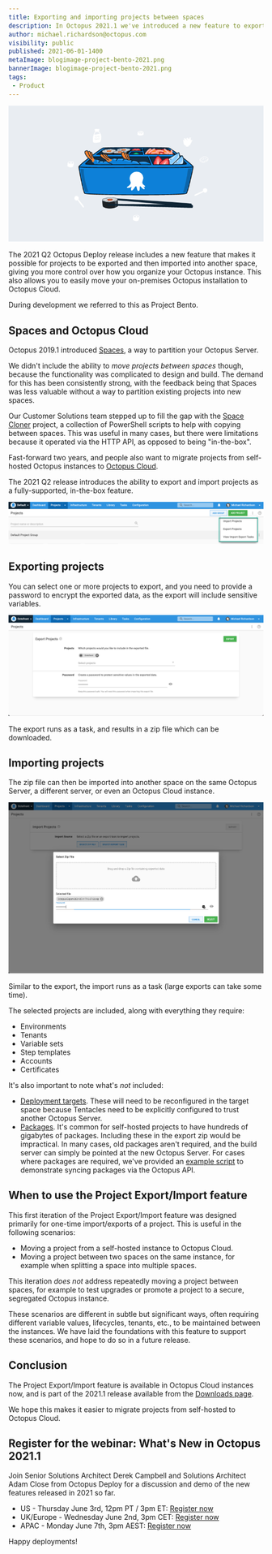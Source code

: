 ```yaml
---
title: Exporting and importing projects between spaces 
description: In Octopus 2021.1 we've introduced a new feature to export and import projects. 
author: michael.richardson@octopus.com
visibility: public
published: 2021-06-01-1400
metaImage: blogimage-project-bento-2021.png
bannerImage: blogimage-project-bento-2021.png
tags:
 - Product 
---
```


![octopus branded bento box filled with sushi](blogimage-project-bento-2021.png)

The 2021 Q2 Octopus Deploy release includes a new feature that makes it possible for projects to be exported and then imported into another space, giving you more control over how you organize your Octopus instance. This also allows you to easily move your on-premises Octopus installation to Octopus Cloud.

During development we referred to this as Project Bento.  

## Spaces and Octopus Cloud 
Octopus 2019.1 introduced [Spaces](https://octopus.com/docs/administration/spaces), a way to partition your Octopus Server.  

We didn't include the ability to _move projects between spaces_ though, because the functionality was complicated to design and build. The demand for this has been consistently strong, with the feedback being that Spaces was less valuable without a way to partition existing projects into new spaces. 

Our Customer Solutions team stepped up to fill the gap with the [Space Cloner](https://github.com/OctopusDeployLabs/SpaceCloner) project, a collection of PowerShell scripts to help with copying between spaces.  This was useful in many cases, but there were limitations because it operated via the HTTP API, as opposed to being "in-the-box". 

Fast-forward two years, and people also want to migrate projects from self-hosted Octopus instances to [Octopus Cloud](https://octopus.com/docs/octopus-cloud).  

The 2021 Q2 release introduces the ability to export and import projects as a fully-supported, in-the-box feature. 

![Project Export/Import menu](import-export-menu.png "width=500")

## Exporting projects
You can select one or more projects to export, and you need to provide a password to encrypt the exported data, as the export will include sensitive variables. 

![Export projects page](export-projects-page.png "width=500")

The export runs as a task, and results in a zip file which can be downloaded.  

## Importing projects
The zip file can then be imported into another space on the same Octopus Server, a different server, or even an Octopus Cloud instance.  

![Import projects page](import-projects-page.png "width=500")

Similar to the export, the import runs as a task (large exports can take some time).

The selected projects are included, along with everything they require: 

- Environments
- Tenants
- Variable sets
- Step templates
- Accounts
- Certificates  

It's also important to note what's _not_ included:
 
- [Deployment targets](https://octopus.com/docs/projects/export-import#deployment-targets). These will need to be reconfigured in the target space because Tentacles need to be explicitly configured to trust another Octopus Server.  
- [Packages](https://octopus.com/docs/projects/export-import#packages). It's common for self-hosted projects to have hundreds of gigabytes of packages. Including these in the export zip would be impractical. In many cases, old packages aren't required, and the build server can simply be pointed at the new Octopus Server. For cases where packages are required, we've provided an [example script](https://github.com/OctopusDeploy/OctopusDeploy-Api/blob/master/REST/PowerShell/Feeds/SyncPackages.ps1) to demonstrate syncing packages via the Octopus API.  

## When to use the Project Export/Import feature
This first iteration of the Project Export/Import feature was designed primarily for one-time import/exports of a project.  This is useful in the following scenarios:

- Moving a project from a self-hosted instance to Octopus Cloud.
- Moving a project between two spaces on the same instance, for example when splitting a space into multiple spaces. 

This iteration _does not_ address repeatedly moving a project between spaces, for example to test upgrades or promote a project to a secure, segregated Octopus instance.  

These scenarios are different in subtle but significant ways, often requiring different variable values, lifecycles, tenants, etc., to be maintained between the instances.  We have laid the foundations with this feature to support these scenarios, and hope to do so in a future release. 

## Conclusion
The Project Export/Import feature is available in Octopus Cloud instances now, and is part of the 2021.1 release available from the [Downloads page](https://octopus.com/downloads). 

We hope this makes it easier to migrate projects from self-hosted to Octopus Cloud.

## Register for the webinar: What's New in Octopus 2021.1

Join Senior Solutions Architect Derek Campbell and Solutions Architect Adam Close from Octopus Deploy for a discussion and demo of the new features released in 2021 so far.

- US - Thursday June 3rd, 12pm PT / 3pm ET: [Register now](https://octopus.zoom.us/webinar/register/1316184944939/WN_j9NMfQV7R_a9xufzqt2Xtw?timezone_id=America%2FLos_Angeles)
- UK/Europe - Wednesday June 2nd, 3pm CET: [Register now](https://octopus.zoom.us/webinar/register/5016184939584/WN_-PnNDNo7RCGNIOU4gtXxbQ)
- APAC - Monday June 7th, 3pm AEST: [Register now](https://octopus.zoom.us/webinar/register/9016195970319/WN_E-B5nzLkSDeabkv3uGntjw?timezone_id=Australia%2FSydney)

Happy deployments!